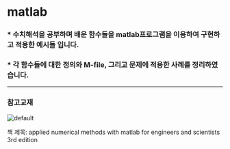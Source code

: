 # matlab

### * 수치해석을 공부하며 배운 함수들을 matlab프로그램을 이용하여 구현하고 적용한 예시들 입니다.
### * 각 함수들에 대한 정의와 M-file, 그리고 문제에 적용한 사례를 정리하였습니다.

* * * 
### 참고교재


![default](https://user-images.githubusercontent.com/44973398/48881252-a30e7800-ee57-11e8-9121-26b223353294.PNG)


책 제목: applied numerical methods with matlab for engineers and scientists 3rd edition

